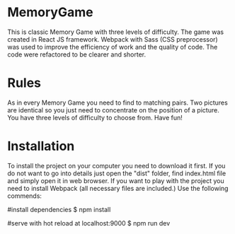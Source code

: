 # MemoryGame

This is classic Memory Game with three levels of difficulty. The game was created in React JS framework. Webpack with Sass (CSS preprocessor) was used to improve the efficiency of work and the quality of code. The code were refactored to be clearer and shorter.

# Rules

As in every Memory Game you need to find to matching pairs. Two pictures are identical so you just need to concentrate on the position of a picture. You have three levels of difficulty to choose from. Have fun!

# Installation

To install the project on your computer you need to download it first. If you do not want to go into details just open the "dist" folder, find index.html file and simply open it in web browser. If you want to play with the project you need to install Webpack (all necessary files are included.) Use the following commends:

#install dependencies
$ npm install

#serve with hot reload at localhost:9000
$ npm run dev
